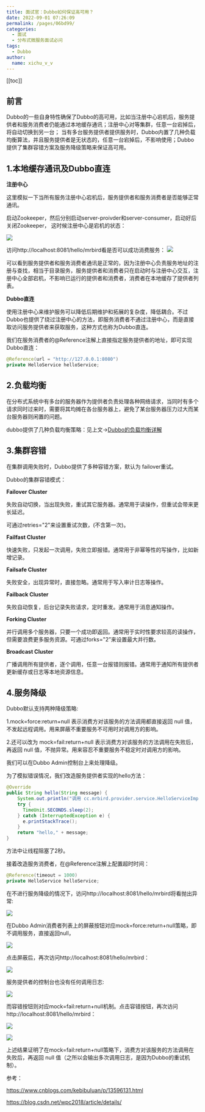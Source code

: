 ```yaml
---
title: 面试官：Dubbo如何保证高可用？
date: 2022-09-01 07:26:09
permalink: /pages/06bd99/
categories:
  - 面试
  - 分布式微服务面试必问
tags:
  - Dubbo
author: 
  name: xichu_v_v
---
```


[[toc]]

## 前言
Dubbo的一些自身特性确保了Dubbo的高可用，比如当注册中心宕机后，服务提供者和服务消费者仍能通过本地缓存通讯；注册中心对等集群，任意一台宕掉后，将自动切换到另一台；
当有多台服务提供者提供服务时，Dubbo内置了几种负载均衡算法，并且服务提供者是无状态的，任意一台宕掉后，不影响使用；Dubbo提供了集群容错方案及服务降级策略来保证高可用。

## 1.本地缓存通讯及Dubbo直连
**注册中心**

这里模拟一下当所有服务注册中心宕机后，服务提供者和服务消费者是否能够正常通讯。

启动Zookeeper，然后分别启动server-proivder和server-consumer，启动好后关闭Zookeeper，
这时候注册中心是宕机的状态：

![](https://fire-repository.oss-cn-beijing.aliyuncs.com/dubbo/640.png)

访问http://localhost:8081/hello/mrbird看是否可以成功消费服务：
![](https://fire-repository.oss-cn-beijing.aliyuncs.com/dubbo/2.png)

可以看到服务提供者和服务消费者通讯是正常的，因为注册中心负责服务地址的注册与查找，相当于目录服务，服务提供者和消费者只在启动时与注册中心交互，注册中心全部宕机，不影响已运行的提供者和消费者，消费者在本地缓存了提供者列表。

**Dubbo直连**

使用注册中心来维护服务可以降低后期维护和拓展的复杂度，降低耦合。不过Dubbo也提供了绕过注册中心的方法，即服务消费者不通过注册中心，而是直接取访问服务提供者来获取服务，这种方式也称为Dubbo直连。

我们在服务消费者的@Reference注解上直接指定服务提供者的地址，即可实现Dubbo直连：


```java
@Reference(url = "http://127.0.0.1:8080")
private HelloService helloService;
```


## 2.负载均衡
在分布式系统中有多台的服务器作为提供者负责处理各种网络请求，当同时有多个请求同时过来时，需要将其均摊在各台服务器上，避免了某台服务器压力过大而某台服务器则闲置的问题。

dubbo提供了几种负载均衡策略：见上文->[Dubbo的负载均衡详解](http://javaessay.cn/pages/31af21)


## 3.集群容错
在集群调用失败时，Dubbo提供了多种容错方案，默认为 failover重试。

Dubbo的集群容错模式：

**Failover Cluster**

失败自动切换，当出现失败，重试其它服务器。通常用于读操作，但重试会带来更长延迟。

可通过retries="2"来设置重试次数，(不含第一次)。

**Failfast Cluster**

快速失败，只发起一次调用，失败立即报错。通常用于非幂等性的写操作，比如新增记录。

**Failsafe Cluster**

失败安全，出现异常时，直接忽略。通常用于写入审计日志等操作。

**Failback Cluster**

失败自动恢复，后台记录失败请求，定时重发。通常用于消息通知操作。

**Forking Cluster**

并行调用多个服务器，只要一个成功即返回。通常用于实时性要求较高的读操作，但需要浪费更多服务资源。可通过forks="2”来设置最大并行数。

**Broadcast Cluster**

广播调用所有提供者，逐个调用，任意一台报错则报错。通常用于通知所有提供者更新缓存或日志等本地资源信息。



## 4.服务降级
Dubbo默认支持两种降级策略:

1.mock=force:return+null 表示消费方对该服务的方法调用都直接返回 null 值，不发起远程调用。用来屏蔽不重要服务不可用时对调用方的影响。

2.还可以改为 mock=fail:return+null 表示消费方对该服务的方法调用在失败后，再返回 null 值，不抛异常。用来容忍不重要服务不稳定时对调用方的影响。

我们可以在Dubbo Admin控制台上来处理降级。

为了模拟错误情况，我们改造服务提供者实现的hello方法：
```java
@Override
public String hello(String message) {
    System.out.println("调用 cc.mrbird.provider.service.HelloServiceImpl#hello");
    try {
      TimeUnit.SECONDS.sleep(2);
    } catch (InterruptedException e) {
      e.printStackTrace();
    }
    return "hello," + message;
}
```

方法中让线程阻塞了2秒。

接着改造服务消费者，在@Reference注解上配置超时时间：
```java
@Reference(timeout = 1000)
private HelloService helloService;
```

在不进行服务降级的情况下，访问http://localhost:8081/hello/mrbird将看抛出异常:

![](https://fire-repository.oss-cn-beijing.aliyuncs.com/dubbo/3.png)


在Dubbo Admin消费者列表上的屏蔽按钮对应mock=force:return+null策略，即不调用服务，直接返回null，

![](https://fire-repository.oss-cn-beijing.aliyuncs.com/dubbo/4.png)

点击屏蔽后，再次访问http://localhost:8081/hello/mrbird：

![](https://fire-repository.oss-cn-beijing.aliyuncs.com/dubbo/6.png)

服务提供者的控制台也没有任何调用日志:

![](https://fire-repository.oss-cn-beijing.aliyuncs.com/dubbo/5.png)

而容错按钮则对应mock=fail:return+null机制。点击容错按钮，再次访问http://localhost:8081/hello/mrbird：

![](https://fire-repository.oss-cn-beijing.aliyuncs.com/dubbo/6.png)

![](https://fire-repository.oss-cn-beijing.aliyuncs.com/dubbo/7.png)


上述结果证明了在mock=fail:return+null策略下，消费方对该服务的方法调用在失败后，再返回 null 值（之所以会输出多次调用日志，是因为Dubbo的重试机制）。


参考：

<https://www.cnblogs.com/kebibuluan/p/13596131.html>

<https://blog.csdn.net/wpc2018/article/details/>